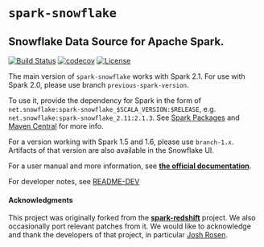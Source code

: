 # `spark-snowflake`

## Snowflake Data Source for Apache Spark.

[![Build Status](https://travis-ci.org/snowflakedb/spark-snowflake.svg?branch=master)](https://travis-ci.org/snowflakedb/spark-snowflake)
[![codecov](https://codecov.io/gh/snowflakedb/spark-snowflake/branch/master/graph/badge.svg)](https://codecov.io/gh/snowflakedb/spark-snowflake)
[![License](http://img.shields.io/:license-Apache%202-brightgreen.svg)](http://www.apache.org/licenses/LICENSE-2.0.txt)

The main version of `spark-snowflake` works with Spark 2.1. For use with Spark 2.0, please use branch `previous-spark-version`. 

To use it, provide the dependency for Spark in the form of `net.snowflake:spark-snowflake_$SCALA_VERSION:$RELEASE`, e.g. `net.snowflake:spark-snowflake_2.11:2.1.3`. See [Spark Packages](https://spark-packages.org/package/snowflakedb/spark-snowflake) and [Maven Central](http://search.maven.org/#search%7Cga%7C1%7Cspark-snowflake) for more info.

For a version working with Spark 1.5 and 1.6, please use `branch-1.x`. Artifacts of that version are also available in the Snowflake UI.

For a user manual and more information, see 
**[the official documentation](https://docs.snowflake.net/manuals/user-guide/spark-connector.html)**.

For developer notes, see [README-DEV](README-DEV.md)

#### Acknowledgments

This project was originally forked from the 
**[spark-redshift](https://github.com/databricks/spark-redshift)** project.
We also occasionally port relevant patches from it.
We would like to acknowledge and thank the developers of that project, 
in particular [Josh Rosen](https://github.com/JoshRosen).
